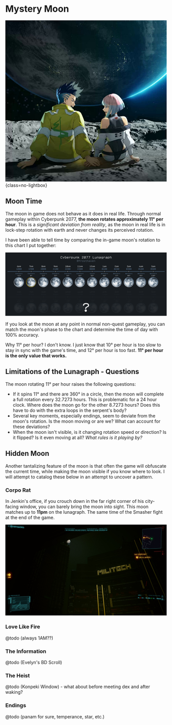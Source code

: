 # Mystery Moon

![Edgerunners Moon](assets/moon-cover.png){class=no-lightbox}

## Moon Time

The moon in game does not behave as it does in real life. Through normal gameplay
within Cyberpunk 2077, **the moon rotates approximately 11° per hour**. This is a
*significant deviation from reality*, as the moon in real life is in lock-step
rotation with earth and never changes its perceived rotation.

I have been able to tell time by comparing the in-game moon's rotation to this
chart I put together:

![Lunagraph](assets/lunagraph.png)

If you look at the moon at any point in normal non-quest gameplay, you can match
the moon's phase to the chart and determine the time of day with 100% accuracy.

Why 11° per hour? I don't know. I just know that 10° per hour is too slow to
stay in sync with the game's time, and 12° per hour is too fast. **11° per hour
is the only value that works.**

## Limitations of the Lunagraph - Questions

The moon rotating 11° per hour raises the following questions:

- If it spins 11° and there are 360° in a circle, then the moon will complete
  a full rotation every 32.7273 hours. This is problematic for a 24 hour clock.
  Where does the moon go for the other 8.7273 hours? Does this have to do with
  the extra loops in the serpent's body?
- Several key moments, especially endings, seem to deviate from the moon's
  rotation. Is the moon moving or are we? What can account for these deviations?
- When the moon isn't visible, is it changing rotation speed or direction? Is it
  flipped? Is it even moving at all? *What rules is it playing by?*

## Hidden Moon

Another tantalizing feature of the moon is that often the game will obfuscate the
current time, while making the moon visible if you know where to look. I will
attempt to catalog these below in an attempt to uncover a pattern.

### Corpo Rat

In Jenkin's office, if you crouch down in the far right corner of his city-facing
window, you can barely bring the moon into sight. This moon matches up to **11pm**
on the lunagraph. The same time of the Smasher fight at the end of the game.

![Moon in Jenkin's Office - 11PM](assets/moon-jenkins-office.jpg)

### Love Like Fire

@todo (always 1AM??)

### The Information

@todo (Evelyn's BD Scroll)

### The Heist

@todo (Konpeki Window) - what about before meeting dex and after waking?

### Endings

@todo (panam for sure, temperance, star, etc.)
